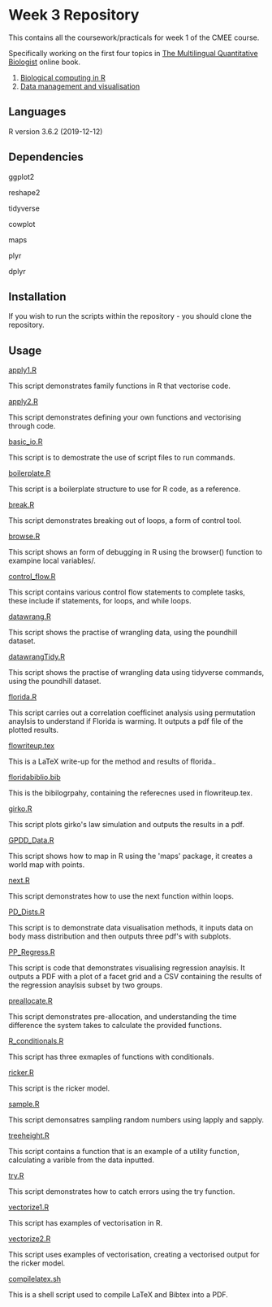 # Week 3 Repository 

This contains all the coursework/practicals for week 1 of the CMEE course.

Specifically working on the first four topics in [The Multilingual Quantitative Biologist](https://mhasoba.github.io/TheMulQuaBio/intro.html) online book. 

1. [Biological computing in R](https://mhasoba.github.io/TheMulQuaBio/notebooks/07-R.html#)
2. [Data management and visualisation](https://mhasoba.github.io/TheMulQuaBio/notebooks/08-Data_R.html)

## Languages
R version 3.6.2 (2019-12-12)

## Dependencies
ggplot2 

reshape2

tidyverse

cowplot

maps

plyr

dplyr

## Installation 
If you wish to run the scripts within the repository - you should clone the repository.
## Usage
[apply1.R](code/apply1.R)

This script demonstrates family functions in R that vectorise code. 

[apply2.R](code/apply2.R)

This script demonstrates defining your own functions and vectorising through code.

[basic_io.R](code/basic_io.R)

This script is to demostrate the use of script files to run commands.

[boilerplate.R](code/boilerplate.R)

This script is a boilerplate structure to use for R code, as a reference.

[break.R](code/break.R)

This script demonstrates breaking out of loops, a form of control tool. 

[browse.R](code/browse.R)

This script shows an form of debugging in R using the browser() function to exampine local variables/.

[control_flow.R](code/control_flow.R)

This script contains various control flow statements to complete tasks, these include if statements, for loops, and while loops. 

[datawrang.R](code/datawrang.R)

This script shows the practise of wrangling data, using the poundhill dataset.

[datawrangTidy.R](code/datawrangtidy.R)

This script shows the practise of wrangling data using tidyverse commands, using the poundhill dataset.

[florida.R](code/florida.R)

This script carries out a correlation coefficinet analysis using permutation anaylsis to understand if Florida is warming. It outputs a pdf file of the plotted results. 

[flowriteup.tex](code/flowriteup.tex)

This is a LaTeX write-up for the method and results of florida..

[floridabiblio.bib](code/floridabiblio.bib)

This is the bibilogrpahy, containing the referecnes used in flowriteup.tex. 

[girko.R](code/girko.R)

This script plots girko's law simulation and outputs the results in a pdf.

[GPDD_Data.R](code/GPDD_Data.R)

This script shows how to map in R using the 'maps' package, it creates a world map with points.

[next.R](code/next.R)

This script demonstrates how to use the next function within loops.

[PD_Dists.R](code/PP_Dists.R)

This script is to demonstrate data visualisation methods, it inputs data on body mass distribution and then 
outputs three pdf's with subplots. 

[PP_Regress.R](code/PP_Regress.R)

This script is code that demonstrates visualising regression anaylsis. It outputs a PDF with a plot of a facet grid and a CSV containing the results of the regression anaylsis subset by two groups. 

[preallocate.R](code/preallocate.R)

This script demonstrates pre-allocation, and understanding the time difference the system takes to calculate the provided functions. 

[R_conditionals.R](code/R_conditionals.R)

This script has three exmaples of functions with conditionals. 

[ricker.R](code/ricker.R)

This script is the ricker model. 

[sample.R](code/sample.R)

This script demonsatres sampling random numbers using lapply and sapply. 

[treeheight.R](code/treeheight.R)

This script contains a function that is an example of a utility function, calculating a varible from the data inputted.

[try.R](code/try.R)

This script demonstrates how to catch errors using the try function. 

[vectorize1.R](code/vectorize1.R)

This script has examples of vectorisation in R. 

[vectorize2.R](code/vectorize2.R)

This script uses examples of vectorisation, creating a vectorised output for the ricker model.

[compilelatex.sh](code/compilelatex.sh)

This is a shell script used to compile LaTeX and Bibtex into a PDF. 
